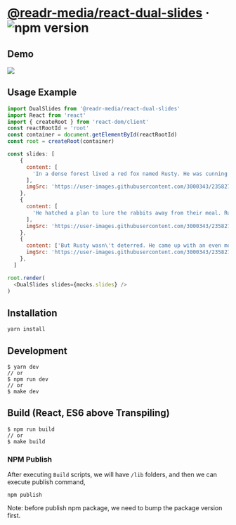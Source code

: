 # [@readr-media/react-dual-slides](https://www.npmjs.com/package/@readr-media/react-dual-slides) &middot; ![npm version](https://img.shields.io/npm/v/@readr-media/react-dual-slides.svg?style=flat)

## Demo
<img src="https://user-images.githubusercontent.com/3000343/235827137-a1468a86-398b-4c5d-9f8c-cea30341afad.gif">

## Usage Example
```javascript
import DualSlides from '@readr-media/react-dual-slides'
import React from 'react'
import { createRoot } from 'react-dom/client'
const reactRootId = 'root'
const container = document.getElementById(reactRootId)
const root = createRoot(container)

const slides: [
    {
      content: [
        'In a dense forest lived a red fox named Rusty. He was cunning and always on the hunt for food. One day, while wandering through the woods, he came across a family of rabbits enjoying a delicious carrot feast. Rusty knew he had to find a way to get his paws on those carrots.',
      ],
      imgSrc: 'https://user-images.githubusercontent.com/3000343/235827862-d76f4e1d-3e32-4aab-9790-945738abcc4e.jpg',
    },
    {
      content: [
        'He hatched a plan to lure the rabbits away from their meal. Rusty pretended to be stuck in a trap, wailing for help. One of the rabbits took pity and approached him, but as soon as the rabbit got close enough, Rusty sprang up and snatched the carrot from his grasp. The rabbits were furious and vowed to never let Rusty get the best of them again.',
      ],
      imgSrc: 'https://user-images.githubusercontent.com/3000343/235827868-4ed5507e-8881-4b69-9cf0-40282d6b3898.jpg',
    },
    {
      content: ['But Rusty wasn\'t deterred. He came up with an even more devious plan to steal from the rabbits. He disguised himself as a friendly hedgehog and befriended the rabbits. He even helped them gather carrots and other food. However, one day, Rusty\'s true identity was revealed, and the rabbits chased him out of their territory. From that day on, Rusty learned that deceit would never bring true friendship and loyalty.'],
      imgSrc: 'https://user-images.githubusercontent.com/3000343/235827873-823da419-adb3-4a2c-b71a-f558b2b33f22.jpg',
    },
  ]

root.render(
  <DualSlides slides={mocks.slides} />
)
```

## Installation
`yarn install`

## Development
```
$ yarn dev
// or
$ npm run dev
// or
$ make dev
```

## Build (React, ES6 above Transpiling)
```
$ npm run build
// or
$ make build
```

### NPM Publish
After executing `Build` scripts, we will have `/lib` folders,
and then we can execute publish command,
```
npm publish
```

Note: before publish npm package, we need to bump the package version first. 
